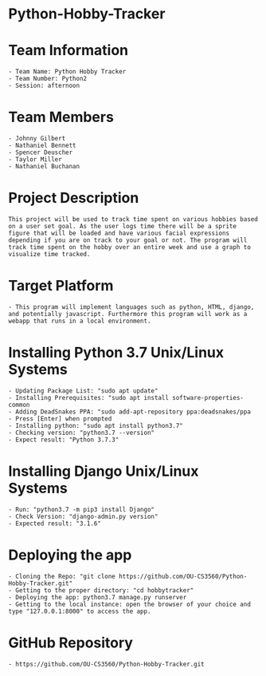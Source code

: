 # Python-Hobby-Tracker
# Team Information
    - Team Name: Python Hobby Tracker
    - Team Number: Python2
    - Session: afternoon
# Team Members
    - Johnny Gilbert
    - Nathaniel Bennett
    - Spencer Deuscher
    - Taylor Miller
    - Nathaniel Buchanan
# Project Description
    This project will be used to track time spent on various hobbies based on a user set goal. As the user logs time there will be a sprite figure that will be loaded and have various facial expressions depending if you are on track to your goal or not. The program will track time spent on the hobby over an entire week and use a graph to visualize time tracked.
# Target Platform
    - This program will implement languages such as python, HTML, django, and potentially javascript. Furthermore this program will work as a webapp that runs in a local environment.
# Installing Python 3.7 Unix/Linux Systems
    - Updating Package List: "sudo apt update"
    - Installing Prerequisites: "sudo apt install software-properties-common
    - Adding DeadSnakes PPA: "sudo add-apt-repository ppa:deadsnakes/ppa
    - Press [Enter] when prompted
    - Installing python: "sudo apt install python3.7"
    - Checking version: "python3.7 --version"
    - Expect result: "Python 3.7.3"
# Installing Django Unix/Linux Systems
    - Run: "python3.7 -m pip3 install Django"
    - Check Version: "django-admin.py version"
    - Expected result: "3.1.6"
# Deploying the app
    - Cloning the Repo: "git clone https://github.com/OU-CS3560/Python-Hobby-Tracker.git"
    - Getting to the proper directory: "cd hobbytracker"
    - Deploying the app: python3.7 manage.py runserver
    - Getting to the local instance: open the browser of your choice and type "127.0.0.1:8000" to access the app.
# GitHub Repository
    - https://github.com/OU-CS3560/Python-Hobby-Tracker.git
